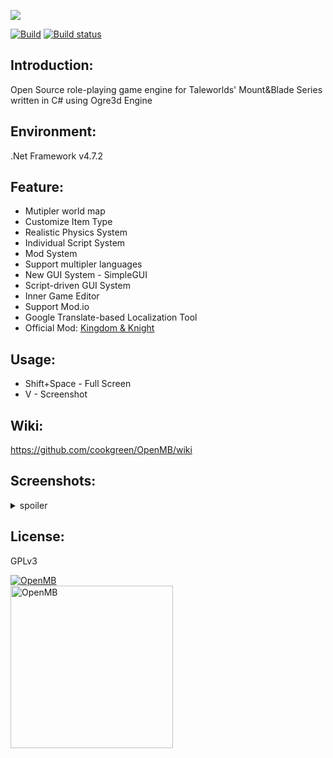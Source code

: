 ![](https://media.moddb.com/images/members/4/3399/3398047/logo.3.png)  

[![Build](https://api.travis-ci.org/cookgreen/OpenMB.svg?branch=bleed)](https://travis-ci.org/github/cookgreen/OpenMB?branch=bleed)
 [![Build status](https://ci.appveyor.com/api/projects/status/0yrneeoom5jk8de2/branch/bleed?svg=true)](https://ci.appveyor.com/project/cookgreen/openmb/branch/bleed) 

## Introduction:
Open Source role-playing game engine for Taleworlds' Mount&Blade Series written in C# using Ogre3d Engine

## Environment:  
.Net Framework v4.7.2  

## Feature:
* Mutipler world map
* Customize Item Type
* Realistic Physics System  
* Individual Script System
* Mod System  
* Support multipler languages
* New GUI System - SimpleGUI  
* Script-driven GUI System  
* Inner Game Editor  
* Support Mod.io
* Google Translate-based Localization Tool
* Official Mod: [Kingdom & Knight](https://www.moddb.com/mods/kingdom-knights)  

## Usage:
* Shift+Space - Full Screen  
* V - Screenshot  

## Wiki:
https://github.com/cookgreen/OpenMB/wiki
  
## Screenshots:
<details>
 <summary>spoiler</summary>
 <img src="https://media.moddb.com/images/games/1/72/71205/image.png" />  
 <img src="https://media.moddb.com/images/games/1/72/71205/inventory.1.png" />  
 <img src="https://media.moddb.com/images/games/1/72/71205/game-notes-faction.PNG" />  
</details>

## License:
GPLv3

<a href="https://www.moddb.com/games/openmb" title="View OpenMB on Mod DB" target="_blank"><img src="https://button.moddb.com/popularity/medium/games/71205.png" alt="OpenMB" /></a>  
<a href="https://discord.gg/wgyBwAy" title="View OpenMB Discord" target="_blank"><img src="https://media.moddb.com/images/members/4/3399/3398047/discord_long.png" width="260" alt="OpenMB" /></a>
